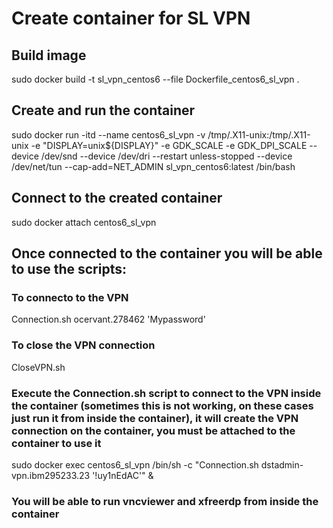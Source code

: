 # Create container for SL VPN

## Build image

sudo docker build -t sl_vpn_centos6 --file Dockerfile_centos6_sl_vpn .

## Create and run the container

sudo docker run -itd --name centos6_sl_vpn -v /tmp/.X11-unix:/tmp/.X11-unix -e "DISPLAY=unix${DISPLAY}" -e GDK_SCALE -e GDK_DPI_SCALE --device /dev/snd --device /dev/dri --restart unless-stopped --device /dev/net/tun --cap-add=NET_ADMIN sl_vpn_centos6:latest /bin/bash

## Connect to the created container

sudo docker attach centos6_sl_vpn

## Once connected to the container you will be able to use the scripts:

### To connecto to the VPN

Connection.sh ocervant.278462 'Mypassword' 

### To close the VPN connection

CloseVPN.sh

### Execute the Connection.sh script to connect to the VPN inside the container (sometimes this is not working, on these cases just run it from inside the container), it will create the VPN connection on the container, you must be attached to the container to use it

sudo docker exec centos6_sl_vpn /bin/sh -c "Connection.sh dstadmin-vpn.ibm295233.23 '!uy1nEdAC'" & 

### You will be able to run vncviewer and xfreerdp from inside the container 




